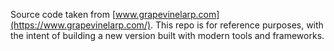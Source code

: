 Source code taken from [www.grapevinelarp.com](https://www.grapevinelarp.com/). This repo is for reference purposes, with the intent of building a new version built with modern tools and frameworks.
